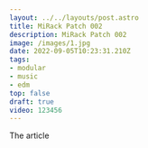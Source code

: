 ```yaml
---
layout: ../../layouts/post.astro
title: MiRack Patch 002
description: MiRack Patch 002
image: /images/1.jpg
date: 2022-09-05T10:23:31.210Z
tags: 
- modular
- music
- edm
top: false
draft: true
video: 123456
---
```


The article